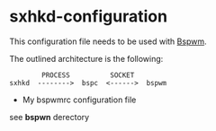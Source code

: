# sxhkd-configuration
This configuration file needs to be used with [Bspwm](https://github.com/baskerville/bspwm).

The outlined architecture is the following:

```
        PROCESS          SOCKET
sxhkd  -------->  bspc  <------>  bspwm
```

- My bspwmrc configuration file

see **bspwn**  derectory
